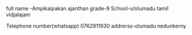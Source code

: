 

full name  -Ampikaipakan ajanthan
grade-9
School-v/olumadu tamil vidjalajam

Telephone number(whatsapp) 0762911930
addrerss-olumadu nedunkerny
